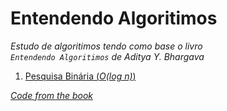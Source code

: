 # Entendendo Algoritimos

*Estudo de algoritimos tendo como base o livro\
`Entendendo Algoritimos` de Aditya Y. Bhargava*

1. [Pesquisa Binária (*O(log n)*)](./src/01_binarySearch.cpp)

*[Code from the book](https://github.com/egonSchiele/grokking_algorithms/tree/master)*